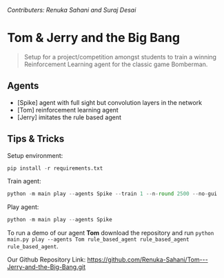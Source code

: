 *Contributers: Renuka Sahani and Suraj Desai*

# Tom & Jerry and the Big Bang

> Setup for a project/competition amongst students to train a winning Reinforcement Learning agent for the classic game Bomberman.

## Agents

* [Spike] agent with full sight but convolution layers in the network
* [Tom] reinforcement learning agent
* [Jerry] imitates the rule based agent

## Tips & Tricks

Setup environment:

```python
pip install -r requirements.txt
```

Train agent:

```python
python -m main play --agents Spike --train 1 --n-round 2500 --no-gui
```

Play agent:

```python
python -m main play --agents Spike
```

To run a demo of our agent **Tom** download the repository and run ``python main.py play --agents Tom rule_based_agent rule_based_agent rule_based_agent``.

Our Github Repository Link: https://github.com/Renuka-Sahani/Tom---Jerry-and-the-Big-Bang.git